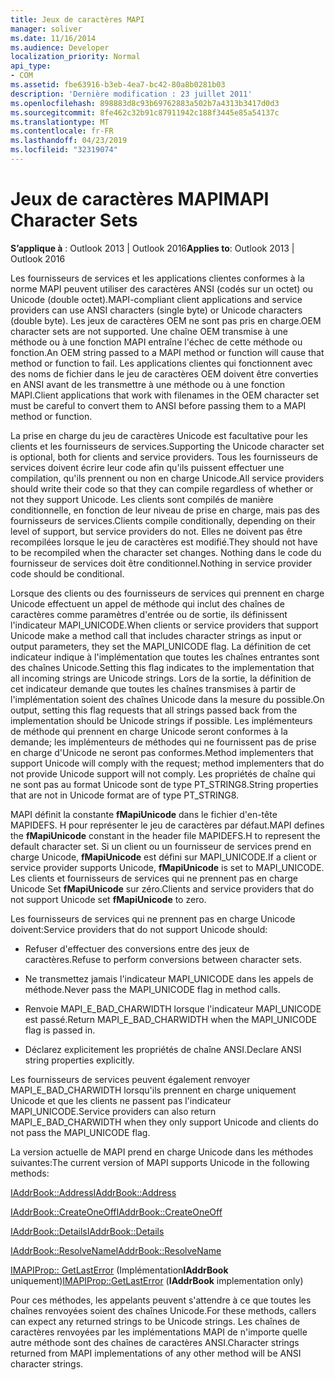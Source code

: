 ```yaml
---
title: Jeux de caractères MAPI
manager: soliver
ms.date: 11/16/2014
ms.audience: Developer
localization_priority: Normal
api_type:
- COM
ms.assetid: fbe63916-b3eb-4ea7-bc42-80a8b0281b03
description: 'Dernière modification : 23 juillet 2011'
ms.openlocfilehash: 898883d8c93b69762883a502b7a4313b3417d0d3
ms.sourcegitcommit: 8fe462c32b91c87911942c188f3445e85a54137c
ms.translationtype: MT
ms.contentlocale: fr-FR
ms.lasthandoff: 04/23/2019
ms.locfileid: "32319074"
---
```

# <a name="mapi-character-sets"></a><span data-ttu-id="042a5-103">Jeux de caractères MAPI</span><span class="sxs-lookup"><span data-stu-id="042a5-103">MAPI Character Sets</span></span>

  
  
<span data-ttu-id="042a5-104">**S’applique à** : Outlook 2013 | Outlook 2016</span><span class="sxs-lookup"><span data-stu-id="042a5-104">**Applies to**: Outlook 2013 | Outlook 2016</span></span> 
  
<span data-ttu-id="042a5-105">Les fournisseurs de services et les applications clientes conformes à la norme MAPI peuvent utiliser des caractères ANSI (codés sur un octet) ou Unicode (double octet).</span><span class="sxs-lookup"><span data-stu-id="042a5-105">MAPI-compliant client applications and service providers can use ANSI characters (single byte) or Unicode characters (double byte).</span></span> <span data-ttu-id="042a5-106">Les jeux de caractères OEM ne sont pas pris en charge.</span><span class="sxs-lookup"><span data-stu-id="042a5-106">OEM character sets are not supported.</span></span> <span data-ttu-id="042a5-107">Une chaîne OEM transmise à une méthode ou à une fonction MAPI entraîne l'échec de cette méthode ou fonction.</span><span class="sxs-lookup"><span data-stu-id="042a5-107">An OEM string passed to a MAPI method or function will cause that method or function to fail.</span></span> <span data-ttu-id="042a5-108">Les applications clientes qui fonctionnent avec des noms de fichier dans le jeu de caractères OEM doivent être converties en ANSI avant de les transmettre à une méthode ou à une fonction MAPI.</span><span class="sxs-lookup"><span data-stu-id="042a5-108">Client applications that work with filenames in the OEM character set must be careful to convert them to ANSI before passing them to a MAPI method or function.</span></span>
  
<span data-ttu-id="042a5-109">La prise en charge du jeu de caractères Unicode est facultative pour les clients et les fournisseurs de services.</span><span class="sxs-lookup"><span data-stu-id="042a5-109">Supporting the Unicode character set is optional, both for clients and service providers.</span></span> <span data-ttu-id="042a5-110">Tous les fournisseurs de services doivent écrire leur code afin qu'ils puissent effectuer une compilation, qu'ils prennent ou non en charge Unicode.</span><span class="sxs-lookup"><span data-stu-id="042a5-110">All service providers should write their code so that they can compile regardless of whether or not they support Unicode.</span></span> <span data-ttu-id="042a5-111">Les clients sont compilés de manière conditionnelle, en fonction de leur niveau de prise en charge, mais pas des fournisseurs de services.</span><span class="sxs-lookup"><span data-stu-id="042a5-111">Clients compile conditionally, depending on their level of support, but service providers do not.</span></span> <span data-ttu-id="042a5-112">Elles ne doivent pas être recompilées lorsque le jeu de caractères est modifié.</span><span class="sxs-lookup"><span data-stu-id="042a5-112">They should not have to be recompiled when the character set changes.</span></span> <span data-ttu-id="042a5-113">Nothing dans le code du fournisseur de services doit être conditionnel.</span><span class="sxs-lookup"><span data-stu-id="042a5-113">Nothing in service provider code should be conditional.</span></span> 
  
<span data-ttu-id="042a5-114">Lorsque des clients ou des fournisseurs de services qui prennent en charge Unicode effectuent un appel de méthode qui inclut des chaînes de caractères comme paramètres d'entrée ou de sortie, ils définissent l'indicateur MAPI_UNICODE.</span><span class="sxs-lookup"><span data-stu-id="042a5-114">When clients or service providers that support Unicode make a method call that includes character strings as input or output parameters, they set the MAPI_UNICODE flag.</span></span> <span data-ttu-id="042a5-115">La définition de cet indicateur indique à l'implémentation que toutes les chaînes entrantes sont des chaînes Unicode.</span><span class="sxs-lookup"><span data-stu-id="042a5-115">Setting this flag indicates to the implementation that all incoming strings are Unicode strings.</span></span> <span data-ttu-id="042a5-116">Lors de la sortie, la définition de cet indicateur demande que toutes les chaînes transmises à partir de l'implémentation soient des chaînes Unicode dans la mesure du possible.</span><span class="sxs-lookup"><span data-stu-id="042a5-116">On output, setting this flag requests that all strings passed back from the implementation should be Unicode strings if possible.</span></span> <span data-ttu-id="042a5-117">Les implémenteurs de méthode qui prennent en charge Unicode seront conformes à la demande; les implémenteurs de méthodes qui ne fournissent pas de prise en charge d'Unicode ne seront pas conformes.</span><span class="sxs-lookup"><span data-stu-id="042a5-117">Method implementers that support Unicode will comply with the request; method implementers that do not provide Unicode support will not comply.</span></span> <span data-ttu-id="042a5-118">Les propriétés de chaîne qui ne sont pas au format Unicode sont de type PT_STRING8.</span><span class="sxs-lookup"><span data-stu-id="042a5-118">String properties that are not in Unicode format are of type PT_STRING8.</span></span>
  
<span data-ttu-id="042a5-119">MAPI définit la constante **fMapiUnicode** dans le fichier d'en-tête MAPIDEFS. H pour représenter le jeu de caractères par défaut.</span><span class="sxs-lookup"><span data-stu-id="042a5-119">MAPI defines the **fMapiUnicode** constant in the header file MAPIDEFS.H to represent the default character set.</span></span> <span data-ttu-id="042a5-120">Si un client ou un fournisseur de services prend en charge Unicode, **fMapiUnicode** est défini sur MAPI_UNICODE.</span><span class="sxs-lookup"><span data-stu-id="042a5-120">If a client or service provider supports Unicode, **fMapiUnicode** is set to MAPI_UNICODE.</span></span> <span data-ttu-id="042a5-121">Les clients et fournisseurs de services qui ne prennent pas en charge Unicode Set **fMapiUnicode** sur zéro.</span><span class="sxs-lookup"><span data-stu-id="042a5-121">Clients and service providers that do not support Unicode set **fMapiUnicode** to zero.</span></span> 
  
<span data-ttu-id="042a5-122">Les fournisseurs de services qui ne prennent pas en charge Unicode doivent:</span><span class="sxs-lookup"><span data-stu-id="042a5-122">Service providers that do not support Unicode should:</span></span>
  
- <span data-ttu-id="042a5-123">Refuser d'effectuer des conversions entre des jeux de caractères.</span><span class="sxs-lookup"><span data-stu-id="042a5-123">Refuse to perform conversions between character sets.</span></span>
    
- <span data-ttu-id="042a5-124">Ne transmettez jamais l'indicateur MAPI_UNICODE dans les appels de méthode.</span><span class="sxs-lookup"><span data-stu-id="042a5-124">Never pass the MAPI_UNICODE flag in method calls.</span></span>
    
- <span data-ttu-id="042a5-125">Renvoie MAPI_E_BAD_CHARWIDTH lorsque l'indicateur MAPI_UNICODE est passé.</span><span class="sxs-lookup"><span data-stu-id="042a5-125">Return MAPI_E_BAD_CHARWIDTH when the MAPI_UNICODE flag is passed in.</span></span>
    
- <span data-ttu-id="042a5-126">Déclarez explicitement les propriétés de chaîne ANSI.</span><span class="sxs-lookup"><span data-stu-id="042a5-126">Declare ANSI string properties explicitly.</span></span> 
    
<span data-ttu-id="042a5-127">Les fournisseurs de services peuvent également renvoyer MAPI_E_BAD_CHARWIDTH lorsqu'ils prennent en charge uniquement Unicode et que les clients ne passent pas l'indicateur MAPI_UNICODE.</span><span class="sxs-lookup"><span data-stu-id="042a5-127">Service providers can also return MAPI_E_BAD_CHARWIDTH when they only support Unicode and clients do not pass the MAPI_UNICODE flag.</span></span> 
  
 <span data-ttu-id="042a5-128">La version actuelle de MAPI prend en charge Unicode dans les méthodes suivantes:</span><span class="sxs-lookup"><span data-stu-id="042a5-128">The current version of MAPI supports Unicode in the following methods:</span></span> 
  
[<span data-ttu-id="042a5-129">IAddrBook::Address</span><span class="sxs-lookup"><span data-stu-id="042a5-129">IAddrBook::Address</span></span>](iaddrbook-address.md)
  
[<span data-ttu-id="042a5-130">IAddrBook::CreateOneOff</span><span class="sxs-lookup"><span data-stu-id="042a5-130">IAddrBook::CreateOneOff</span></span>](iaddrbook-createoneoff.md)
  
[<span data-ttu-id="042a5-131">IAddrBook::Details</span><span class="sxs-lookup"><span data-stu-id="042a5-131">IAddrBook::Details</span></span>](iaddrbook-details.md)
  
[<span data-ttu-id="042a5-132">IAddrBook::ResolveName</span><span class="sxs-lookup"><span data-stu-id="042a5-132">IAddrBook::ResolveName</span></span>](iaddrbook-resolvename.md)
  
<span data-ttu-id="042a5-133">[IMAPIProp:: GetLastError](imapiprop-getlasterror.md) (Implémentation**IAddrBook** uniquement)</span><span class="sxs-lookup"><span data-stu-id="042a5-133">[IMAPIProp::GetLastError](imapiprop-getlasterror.md) (**IAddrBook** implementation only)</span></span> 
  
<span data-ttu-id="042a5-134">Pour ces méthodes, les appelants peuvent s'attendre à ce que toutes les chaînes renvoyées soient des chaînes Unicode.</span><span class="sxs-lookup"><span data-stu-id="042a5-134">For these methods, callers can expect any returned strings to be Unicode strings.</span></span> <span data-ttu-id="042a5-135">Les chaînes de caractères renvoyées par les implémentations MAPI de n'importe quelle autre méthode sont des chaînes de caractères ANSI.</span><span class="sxs-lookup"><span data-stu-id="042a5-135">Character strings returned from MAPI implementations of any other method will be ANSI character strings.</span></span>
  

